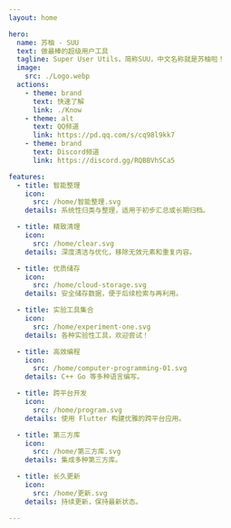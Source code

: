```yaml
---
layout: home

hero:
  name: 苏柚 - SUU
  text: 做最棒的超级用户工具
  tagline: Super User Utils，简称SUU，中文名称就是苏柚啦！
  image:
    src: ./Logo.webp
  actions:
    - theme: brand
      text: 快速了解
      link: ./Know
    - theme: alt
      text: QQ频道
      link: https://pd.qq.com/s/cq98l9kk7
    - theme: brand
      text: Discord频道
      link: https://discord.gg/RQBBVhSCa5

features:
  - title: 智能整理
    icon:
      src: /home/智能整理.svg
    details: 系统性归类与整理，适用于初步汇总或长期归档。

  - title: 精致清理
    icon:
      src: /home/clear.svg
    details: 深度清洁与优化，移除无效元素和重复内容。

  - title: 优质储存
    icon:
      src: /home/cloud-storage.svg
    details: 安全储存数据，便于后续检索与再利用。

  - title: 实验工具集合
    icon:
      src: /home/experiment-one.svg
    details: 各种实验性工具，欢迎尝试！

  - title: 高效编程
    icon:
      src: /home/computer-programming-01.svg
    details: C++ Go 等多种语言编写。

  - title: 跨平台开发
    icon:
      src: /home/program.svg
    details: 使用 Flutter 构建优雅的跨平台应用。

  - title: 第三方库
    icon:
      src: /home/第三方库.svg
    details: 集成多种第三方库。

  - title: 长久更新
    icon:
      src: /home/更新.svg
    details: 持续更新，保持最新状态。

---
```


<HomeUnderline />